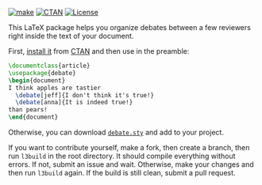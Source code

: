[![make](https://github.com/yegor256/debate/actions/workflows/l3build.yml/badge.svg)](https://github.com/yegor256/debate/actions/workflows/l3build.yml)
[![CTAN](https://img.shields.io/ctan/v/debate)](https://ctan.org/pkg/debate)
[![License](https://img.shields.io/badge/license-MIT-green.svg)](https://github.com/yegor256/debate/blob/master/LICENSE.txt)

This LaTeX package helps you organize debates between a few reviewers
right inside the text of your document.

First, [install it](https://en.wikibooks.org/wiki/LaTeX/Installing_Extra_Packages)
from [CTAN](https://ctan.org/pkg/debate) 
and then use in the preamble:

```tex
\documentclass{article}
\usepackage{debate}
\begin{document}
I think apples are tastier
  \debate[jeff]{I don't think it's true!}
  \debate[anna]{It is indeed true!}
than pears!
\end{document}
```

Otherwise, you can download [`debate.sty`](https://raw.githubusercontent.com/yegor256/debate/gh-pages/debate/debate.sty) and add to your project.

If you want to contribute yourself, make a fork, then create a branch, 
then run `l3build` in the root directory.
It should compile everything without errors. If not, submit an issue and wait.
Otherwise, make your changes and then run `l3build` again. If the build is
still clean, submit a pull request.
